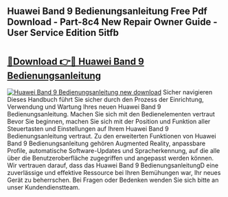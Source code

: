 ## Huawei Band 9 Bedienungsanleitung Free Pdf Download - Part-8c4 New Repair Owner Guide - User Service Edition 5itfb

# <h2><a href="http://df2ljw.blite.top/?on=Huawei+Band+9+Bedienungsanleitung">🔗Download 👉🔴 Huawei Band 9 Bedienungsanleitung</a></h2>

[![Huawei Band 9 Bedienungsanleitung new download](https://i.imgur.com/lujVjoI.png)](http://df2ljw.blite.top/?on=Huawei+Band+9+Bedienungsanleitung)
Sicher navigieren Dieses Handbuch führt Sie sicher durch den Prozess der Einrichtung, Verwendung und Wartung Ihres neuen Huawei Band 9 Bedienungsanleitung. Machen Sie sich mit den Bedienelementen vertraut Bevor Sie beginnen, machen Sie sich mit der Position und Funktion aller Steuertasten und Einstellungen auf Ihrem Huawei Band 9 Bedienungsanleitung vertraut. Zu den erweiterten Funktionen von Huawei Band 9 Bedienungsanleitung gehören Augmented Reality, anpassbare Profile, automatische Software-Updates und Spracherkennung, auf die alle über die Benutzeroberfläche zugegriffen und angepasst werden können. Wir vertrauen darauf, dass das Huawei Band 9 BedienungsanleitungD eine zuverlässige und effektive Ressource bei Ihren Bemühungen war, Ihr neues Gerät zu beherrschen. Bei Fragen oder Bedenken wenden Sie sich bitte an unser Kundendienstteam.
